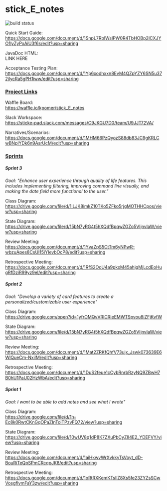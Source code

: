 # stick_E_notes

![build status](https://circleci.com/gh/kpomer/stick_E_notes.png?circle-token=circle-token "Master Build Status")

Quick Start Guide:  
https://docs.google.com/document/d/1SnpL7RblWsIPW0R4TbHOBp2ICXJYO1lyZyPxAiU3f6s/edit?usp=sharing

JavaDoc HTML:  
LINK HERE

Acceptance Testing Plan:  
https://docs.google.com/document/d/1Yp6xodhxxn8EvM4QZpYZY6SN5u372jlycRa5gPH1iww/edit?usp=sharing


<h3><b><u>Project Links</u></b></h3>

Waffle Board:  
https://waffle.io/kpomer/stick_E_notes

Slack Workspace:  
https://sticke-pad.slack.com/messages/C9JKGU7D0/team/U9JJT72VA/

Narratives/Scenarios:  
https://docs.google.com/document/d/1MHM66PzQyozS88db83JC9gKRLCwBNplYDk6n9AsrUcM/edit?usp=sharing


<h3><b><u>Sprints</u></b></h3>
<h5><b>Sprint 3</b></h5>

<i>Goal: "Enhance user experience through quality of life features.  This includes implementing filtering, improving command line visually, and making the date field more functional to the user."</i>

Class Diagram:  
https://drive.google.com/file/d/1ILJK8imkZ10TKo5ZFko5rjgMOTHHCpos/view?usp=sharing

State Diagram:  
https://drive.google.com/file/d/15bN7yRG4t5hXQdfBpqwZGZo5VIjnvIaW/view?usp=sharing
 
Review Meeting:  
https://docs.google.com/document/d/1YvaZpS5CtTm6yNPwR-wbzuApes8CsUI15iYIevbOcP8/edit?usp=sharing

Retrospective Meeting:  
https://docs.google.com/document/d/1RfS2OoU4a9pkxM45ahjqMjLcdEoHugRfDziR99yz9eI/edit?usp=sharing

<h5><b>Sprint 2</b></h5>

<i>Goal: "Develop a variety of card features to create a personalized/customizable user experience"</i>

Class Diagram:  
https://drive.google.com/open?id=1yfrOMQvVRlCRIeEMWTSpvou8iZFjKvfW

State Diagram:  
https://drive.google.com/file/d/15bN7yRG4t5hXQdfBpqwZGZo5VIjnvIaW/view?usp=sharing

Review Meeting:  
https://docs.google.com/document/d/1Mat2ZRKfQhfV73ujx_Jswk073639E6WlQueCm-NxilM/edit?usp=sharing

Retrospective Meeting:  
https://docs.google.com/document/d/1DuS2feue1cCybRnrbRzyNQ9ZBwH7B0hU1PaU02HzWbA/edit?usp=sharing

<h5><b>Sprint 1</b></h5>

<i>Goal: I want to be able to add notes and see what I wrote"</i>

<break>

Class Diagram:   
https://drive.google.com/file/d/1h-Ec8k0RwtCKnGqOPaZInToiTPzvFQ72/view?usp=sharing

State Diagram:  
https://drive.google.com/file/d/10wUV8q1dP8K7ZXuPbCyZII4E2_YDEFVY/view?usp=sharing

Review Meeting:  
https://docs.google.com/document/d/1aiHkwvWrXvkkyTsVoyt_dD-BouRiTeQpSPmCRcqpJK8/edit?usp=sharing

Retrospective Meeting:  
https://docs.google.com/document/d/1oRtRXKemKTsIlZ8Xs5fe23ZYZsSCwVosgflvmFaY3zw/edit?usp=sharing
